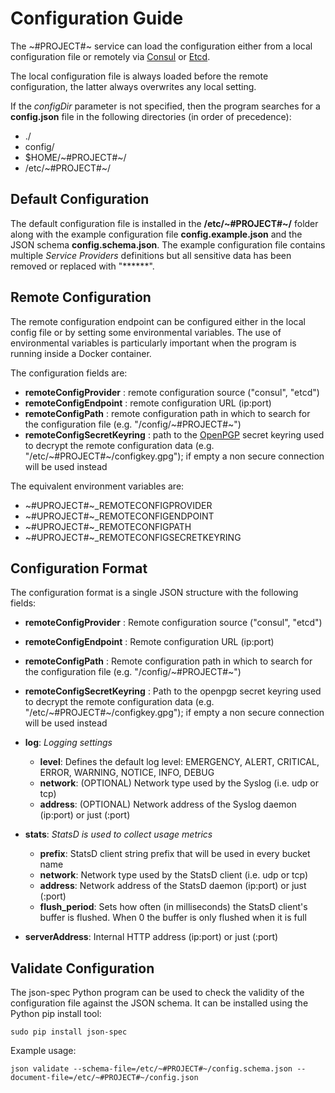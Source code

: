# Configuration Guide

The ~#PROJECT#~ service can load the configuration either from a local configuration file or remotely via [Consul](https://www.consul.io/) or [Etcd](https://github.com/coreos/etcd).

The local configuration file is always loaded before the remote configuration, the latter always overwrites any local setting.

If the *configDir* parameter is not specified, then the program searches for a **config.json** file in the following directories (in order of precedence):
* ./
* config/
* $HOME/~#PROJECT#~/
* /etc/~#PROJECT#~/


## Default Configuration

The default configuration file is installed in the **/etc/~#PROJECT#~/** folder along with the example configuration file **config.example.json** and the JSON schema **config.schema.json**.
The example configuration file contains multiple *Service Providers* definitions but all sensitive data has been removed or replaced with "******".


## Remote Configuration

The remote configuration endpoint can be configured either in the local config file or by setting some environmental variables.
The use of environmental variables is particularly important when the program is running inside a Docker container.

The configuration fields are:

* **remoteConfigProvider** : remote configuration source ("consul", "etcd")
* **remoteConfigEndpoint** : remote configuration URL (ip:port)
* **remoteConfigPath** : remote configuration path in which to search for the configuration file (e.g. "/config/~#PROJECT#~")
* **remoteConfigSecretKeyring** : path to the [OpenPGP](http://openpgp.org/) secret keyring used to decrypt the remote configuration data (e.g. "/etc/~#PROJECT#~/configkey.gpg"); if empty a non secure connection will be used instead

The equivalent environment variables are:

* ~#UPROJECT#~_REMOTECONFIGPROVIDER
* ~#UPROJECT#~_REMOTECONFIGENDPOINT
* ~#UPROJECT#~_REMOTECONFIGPATH
* ~#UPROJECT#~_REMOTECONFIGSECRETKEYRING


## Configuration Format

The configuration format is a single JSON structure with the following fields:


* **remoteConfigProvider** :      Remote configuration source ("consul", "etcd")
* **remoteConfigEndpoint** :      Remote configuration URL (ip:port)
* **remoteConfigPath** :          Remote configuration path in which to search for the configuration file (e.g. "/config/~#PROJECT#~")
* **remoteConfigSecretKeyring** : Path to the openpgp secret keyring used to decrypt the remote configuration data (e.g. "/etc/~#PROJECT#~/configkey.gpg"); if empty a non secure connection will be used instead

* **log**:  *Logging settings*
    * **level**:   Defines the default log level: EMERGENCY, ALERT, CRITICAL, ERROR, WARNING, NOTICE, INFO, DEBUG
    * **network**: (OPTIONAL) Network type used by the Syslog (i.e. udp or tcp)
    * **address**: (OPTIONAL) Network address of the Syslog daemon (ip:port) or just (:port)

* **stats**:  *StatsD is used to collect usage metrics*
    * **prefix**:       StatsD client string prefix that will be used in every bucket name
    * **network**:      Network type used by the StatsD client (i.e. udp or tcp)
    * **address**:      Network address of the StatsD daemon (ip:port) or just (:port)
    * **flush_period**: Sets how often (in milliseconds) the StatsD client's buffer is flushed. When 0 the buffer is only flushed when it is full

* **serverAddress**:              Internal HTTP address (ip:port) or just (:port)

## Validate Configuration

The json-spec Python program can be used to check the validity of the configuration file against the JSON schema.
It can be installed using the Python pip install tool:

```
sudo pip install json-spec 
```

Example usage:

```
json validate --schema-file=/etc/~#PROJECT#~/config.schema.json --document-file=/etc/~#PROJECT#~/config.json
```
